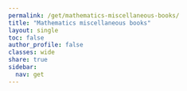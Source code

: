 ```yaml
---
permalink: /get/mathematics-miscellaneous-books/
title: "Mathematics miscellaneous books"
layout: single
toc: false
author_profile: false
classes: wide
share: true
sidebar:
  nav: get
---
```


